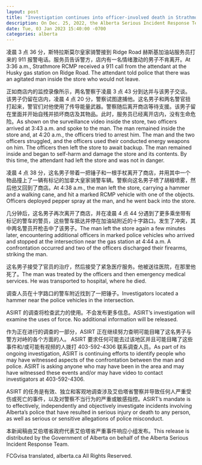 ```yaml
---
layout: post
title: "Investigation continues into officer-involved death in Strathmore"
description: On Dec. 25, 2022, the Alberta Serious Incident Response Team (ASIRT) was directed to investigate an officer-involved shooting earlier that day in Strathmore.
date: Tue, 03 Jan 2023 15:40:00 -0700
categories: alberta
---
```


凌晨 3 点 36 分，斯特拉斯莫尔皇家骑警接到 Ridge Road 赫斯基加油站服务员打来的 911 报警电话。服务员告诉警方，店内有一名情绪激动的男子不肯离开。At 3:36 a.m., Strathmore RCMP received a 911 call from the attendant at the Husky gas station on Ridge Road. The attendant told police that there was an agitated man inside the store who would not leave.

正如商店内的监控录像所示，两名警察于凌晨 3 点 43 分到达并与该男子交谈。该男子仍留在店内，凌晨 4 点 20 分，警察试图逮捕他。这名男子和两名警官扭打起来，警官们对他使用了传导能量武器。警察随后离开商店等待支援。该男子留在里面并开始自残并损坏商店及其物品。此时，服务员已经离开店内，没有生命危险。As shown on the surveillance video inside the store, two officers arrived at 3:43 a.m. and spoke to the man. The man remained inside the store and, at 4:20 a.m., the officers tried to arrest him. The man and the two officers struggled, and the officers used their conducted energy weapons on him. The officers then left the store to await backup. The man remained inside and began to self-harm and damage the store and its contents. By this time, the attendant had left the store and was not in danger.

凌晨 4 点 38 分，这名男子带着一把锤子和一根手杖离开了商店，并用其中一个物品撞上了一辆有标记的加拿大皇家骑警车辆。警察向这名男子喷了胡椒喷雾，然后他又回到了商店。At 4:38 a.m., the man left the store, carrying a hammer and a walking cane, and hit a marked RCMP vehicle with one of the objects. Officers deployed pepper spray at the man, and he went back into the store.

几分钟后，这名男子再次离开了商店，并在凌晨 4 点 44 分遇到了更多乘坐带有标记的警车的警员，这些警车抵达并停在加油站附近的十字路口。发生了冲突，其中两名警员开枪击中了该男子。The man left the store again a few minutes later, encountering additional officers in marked police vehicles who arrived and stopped at the intersection near the gas station at 4:44 a.m. A confrontation occurred and two of the officers discharged their firearms, striking the man.

这名男子接受了官员的治疗，然后接受了紧急医疗服务。他被送往医院，在那里他死了。The man was treated by the officers and then emergency medical services. He was transported to hospital, where he died.

调查人员在十字路口的警车附近找到了一把锤子。Investigators located a hammer near the police vehicles in the intersection.

ASIRT 的调查将检查武力的使用。不会发布更多信息。ASIRT’s investigation will examine the uses of force. No additional information will be released.

作为正在进行的调查的一部分，ASIRT 正在继续努力查明可能目睹了这名男子与警方对峙的各个方面的人。 ASIRT 要求任何可能去过该地区并且可能目睹了这些事件和/或可能有视频的人拨打 403-592-4306 联系调查人员。As part of its ongoing investigation, ASIRT is continuing efforts to identify people who may have witnessed aspects of the confrontation between the man and police. ASIRT is asking anyone who may have been in the area and may have witnessed these events and/or may have video to contact investigators at 403-592-4306.

ASIRT 的任务是有效、独立和客观地调查涉及艾伯塔省警察并导致任何人严重受伤或死亡的事件，以及对警察不当行为的严重或敏感指控。ASIRT’s mandate is to effectively, independently and objectively investigate incidents involving Alberta’s police that have resulted in serious injury or death to any person, as well as serious or sensitive allegations of police misconduct.

本新闻稿由艾伯塔省政府代表艾伯塔省严重事件响应小组发布。This release is distributed by the Government of Alberta on behalf of the Alberta Serious Incident Response Team.

FCGvisa translated, alberta.ca All Rights Reserved.

